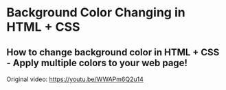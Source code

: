 # Background Color Changing in HTML + CSS
## How to change background color in HTML + CSS - Apply multiple colors to your web page! 

Original video: https://youtu.be/WWAPm6Q2u14
